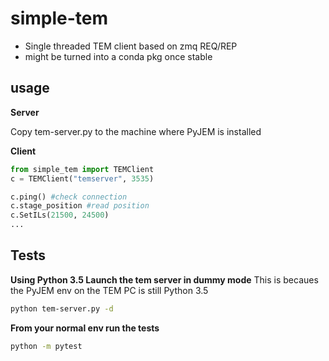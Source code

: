 # simple-tem

- Single threaded TEM client based on zmq REQ/REP
- might be turned into a conda pkg once stable


## usage

**Server**

Copy tem-server.py to the machine where
PyJEM is installed

**Client**
```python
from simple_tem import TEMClient
c = TEMClient("temserver", 3535)

c.ping() #check connection
c.stage_position #read position
c.SetILs(21500, 24500)
...
```

## Tests

**Using Python 3.5 Launch the tem server in dummy mode**
This is becaues the PyJEM env on the TEM PC is still Python 3.5
```bash
python tem-server.py -d
```

**From your normal env run the tests**
```bash
python -m pytest
```